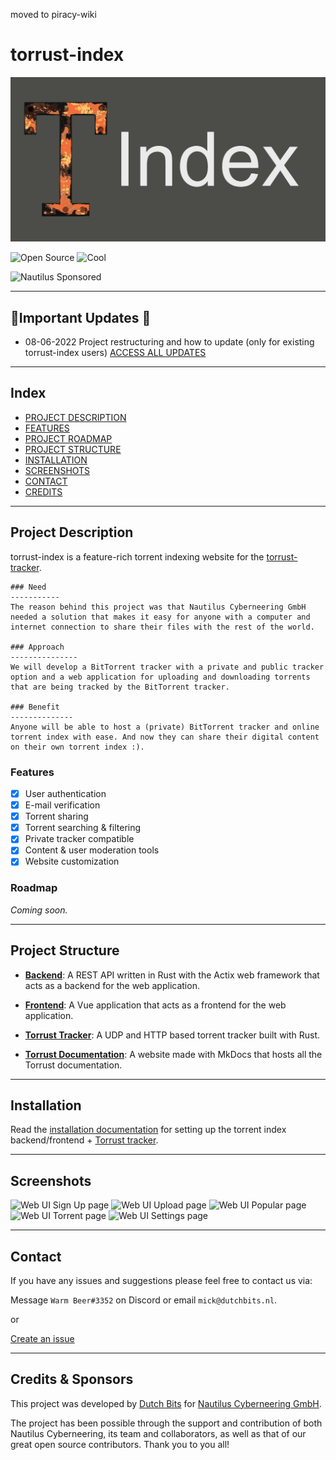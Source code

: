 moved to piracy-wiki

# torrust-index

![README HEADER](./img/Torrust_Repo_Index_Readme_Header-20220615.jpg)

![Open Source](https://badgen.net/badge/Open%20Source/100%25/DA2CE7)
![Cool](https://badgen.net/badge/Cool/100%25/FF7F50)

![Nautilus Sponsored](https://badgen.net/badge/Sponsor/Nautilus%20Cyberneering/red)

---

## 📢Important Updates 📢

- 08-06-2022 Project restructuring and how to update (only for existing torrust-index users) [ACCESS ALL UPDATES](https://github.com/torrust/torrust-index/wiki/Project-Updates)

---

## Index

- [PROJECT DESCRIPTION](#project-description)
- [FEATURES](#features)
- [PROJECT ROADMAP](#project_roadmap)
- [PROJECT STRUCTURE](#project_structure)
- [INSTALLATION](#installation)
- [SCREENSHOTS](#screenshots)
- [CONTACT](#contact)
- [CREDITS](#credits)

---

## Project Description

torrust-index is a feature-rich torrent indexing website for the [torrust-tracker](https://github.com/torrust/torrust-tracker).

    ### Need
    -----------
    The reason behind this project was that Nautilus Cyberneering GmbH needed a solution that makes it easy for anyone with a computer and internet connection to share their files with the rest of the world.

    ### Approach
    ---------------
    We will develop a BitTorrent tracker with a private and public tracker option and a web application for uploading and downloading torrents that are being tracked by the BitTorrent tracker.
    
    ### Benefit
    --------------
    Anyone will be able to host a (private) BitTorrent tracker and online torrent index with ease. And now they can share their digital content on their own torrent index :).

### Features

- [X] User authentication
- [X] E-mail verification
- [X] Torrent sharing
- [X] Torrent searching & filtering
- [X] Private tracker compatible
- [X] Content & user moderation tools
- [X] Website customization

### Roadmap

*Coming soon.*

---

## Project Structure

- [__Backend__](https://github.com/torrust/torrust/tree/main/backend): A REST API written in Rust with the Actix web framework that acts as a backend for the web application.

- [__Frontend__](https://github.com/torrust/torrust/tree/main/frontend): A Vue application that acts as a frontend for the web application.

- [__Torrust Tracker__](https://github.com/torrust/torrust-tracker): A UDP and HTTP based torrent tracker built with Rust.

- [__Torrust Documentation__](https://github.com/torrust/torrust-documentation): A website made with MkDocs that hosts all the Torrust documentation.

---

## Installation

Read the [installation documentation](https://torrust.github.io/torrust-documentation/installation/) for setting up the torrent index backend/frontend + [Torrust tracker](https://github.com/torrust/torrust-tracker).

---

## Screenshots

![Web UI Sign Up page](img/signup.png)
![Web UI Upload page](img/upload.png)
![Web UI Popular page](img/torrents.png)
![Web UI Torrent page](img/torrent.png)
![Web UI Settings page](img/settings.png)

---

## Contact

If you have any issues and suggestions please feel free to contact us via:

Message `Warm Beer#3352` on Discord or email `mick@dutchbits.nl`.

or 

[Create an issue](https://github.com/torrust/torrust-index/issues)

---

## Credits & Sponsors

This project was developed by [Dutch Bits](https://dutchbits.nl) for [Nautilus Cyberneering GmbH](https://nautilus-cyberneering.de/).

The project has been possible through the support and contribution of both Nautilus Cyberneering, its team and collaborators, as well as that of our great open source contributors. Thank you to you all!
